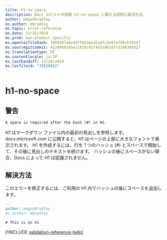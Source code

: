 ```yaml
---
title: h1-no-space
description: Docs のビルドの問題 h1-no-space に関する説明と解決方法。
author: meganbradley
ms.author: mbradley
ms.topic: error-reference
ms.date: 11/25/2019
ms.prod: non-product-specific
ms.openlocfilehash: 7058367a6edd7f663ea42a4fc2e9fafd9cbfb34f
ms.sourcegitcommit: 423d9b8145a11426c91f45510b2d77319838eb27
ms.translationtype: HT
ms.contentlocale: ja-JP
ms.lasthandoff: 11/26/2019
ms.locfileid: "74528952"
---
```

# <a name="h1-no-space"></a>h1-no-space

## <a name="warning"></a>警告

`A space is required after the hash (#) in H1.`

H1 はマークダウン ファイル内の最初の見出しを参照します。 docs.microsoft.com に公開すると、H1 はページの上部に大きなフォントで表示されます。 H1 を作成するには、行を 1 つのハッシュ (#) とスペースで開始して、その後に見出しのテキストを続けます。 ハッシュの後にスペースがない場合、Docs によって H1 は認識されません。

## <a name="resolution"></a>解決方法

このエラーを修正するには、ご利用の H1 内でハッシュの後にスペースを追加します。

```markdown
---
author: meganbradley
ms.author: mbradley
---
# This is an H1
```

<!--make sure to add this file to your includes folder and verify the path-->
[!INCLUDE [validation-reference-help](includes/validation-reference-help.md)]

